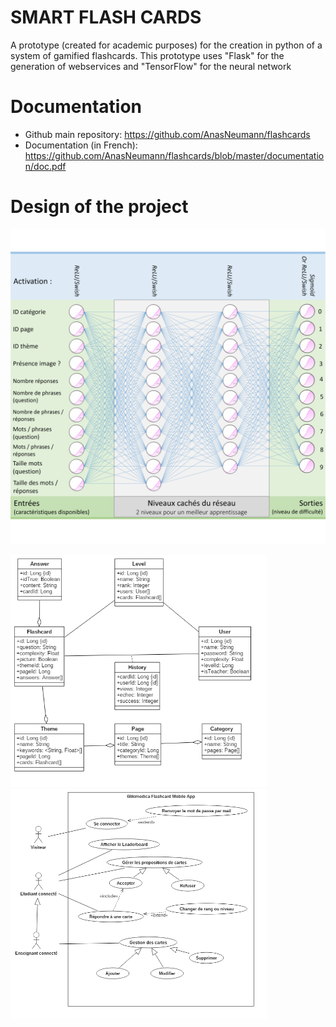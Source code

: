 # SMART FLASH CARDS 
A prototype (created for academic purposes) for the creation in python of a system of gamified flashcards. This prototype uses "Flask" for the generation of webservices and "TensorFlow" for the neural network

# Documentation
* Github main repository: https://github.com/AnasNeumann/flashcards
* Documentation (in French): https://github.com/AnasNeumann/flashcards/blob/master/documentation/doc.pdf

# Design of the project
<img src="/documentation/ANN.PNG">
<p float="left">
    <img src="/documentation/class2.png" width="410">
    <img src="/documentation/usecase2.png" width="410">
</p>
